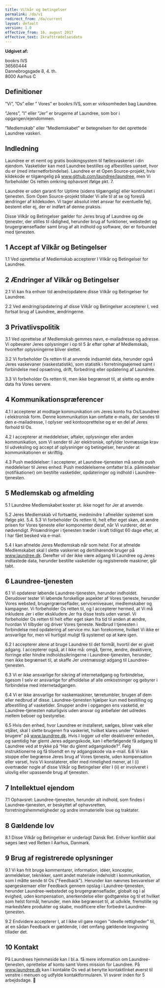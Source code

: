 ```yaml
---
title: Vilkår og betingelser
permalink: /da/v1
redirect_from: /da/current
layout: default
version: 1.0
effective_from: 16. august 2017
effective_text: Ikrafttrædelsesdato
---
```


**Udgivet af:**

bookrs IVS<br />
36560444<br />
Dannebrogsgade 8, 4. th.<br />
8000 Aarhus C

## Definitioner

”Vi”, ”Os” eller ” Vores” er bookrs IVS, som er virksomheden bag Laundree.

”Jeres”, ”I” eller ”Jer” er brugerne af Laundree, som bor i opgangen/ejendommen.

”Medlemskab” eller ”Medlemskabet” er betegnelsen for det oprettede Laundree vaskeri.

## Indledning

Laundree er et nemt og gratis bookingsystem til fællesvaskeriet i din ejendom. Vasketider kan med Laundree bestilles og afbestilles uanset, hvor du er (med internetforbindelse). Laundree er et Open Source-projekt, hvis kildekode er tilgængelig på www.github.com/laundree/laundree, men Vi forbeholder Os retten omkring ophavsret ifølge pkt. 7.

Laundree er uden garanti for Uptime (sidens tilgængelig) eller kontinuitet i tjenesten. Som Open Source-projekt tillader Vi alle til at se og foreslå ændringer af kildekoden. Vi tager absolut intet ansvar for eventuelle fejl, bestemt eller ej, der er indført af denne praksis.

Disse Vilkår og Betingelser gælder for Jeres brug af Laundree og de tjenester, der stilles til rådighed, herunder brug af funktioner, webstedet og brugergrænseflader samt brug af alt indhold og software, der er forbundet med tjenesten.

## 1 Accept af Vilkår og Betingelser

1.1 Ved oprettelse af Medlemskab accepterer I Vilkår og Betingelser for Laundree.

## 2 Ændringer af Vilkår og Betingelser

2.1 Vi kan fra enhver tid ændre/opdatere disse Vilkår og Betingelser for Laundree.

2.2 Ved ændring/opdatering af disse Vilkår og Betingelser accepterer I, ved fortsat brug af Laundree, ændringerne.

## 3 Privatlivspolitik

3.1 Ved oprettelse af Medlemskab gemmes navn, e-mailadresse og adresse. Vi opbevarer Jeres oplysninger i op til 5 år efter ophør af Medlemskab, hvorefter oplysningerne bliver slettet.

3.2 Vi forbeholder Os retten til at anvende indsamlet data, herunder også Jeres vaskevaner (vaskestatistik), som statistik i forretningsøjemed samt i forbindelse med opsætning, drift, forbedring eller opdatering af Laundree.

3.3 Vi forbeholder Os retten til, men ikke begrænset til, at slette og ændre data fra Vores servere.

## 4 Kommunikationspræferencer

4.1 I accepterer at modtage kommunikation om Jeres konto fra Os/Laundree i elektronisk form. Denne kommunikation kan omfatte e-mails, der sendes til den e-mailadresse, I oplyser ved kontooprettelse og er en del af Jeres forhold til Os.

4.2 I accepterer at meddelelser, aftaler, oplysninger eller anden kommunikation, som Vi sender til Jer elektronisk, opfylder lovmæssige krav til udveksling og accept af oplysninger og betingelser, herunder at kommunikationen er skriftlig.

4.3 Push meddelelser: I accepterer, at Laundree-tjenesten må sende push meddelelser til Jeres enhed. Push meddelelserne omfatter bl.a. påmindelser (notifikationer) om bestilte vasketider, opdateringer og indhold i Laundree-tjenesten.

## 5 Medlemskab og afmelding

5.1 Laundree Medlemskabet koster pt. ikke noget for Jer at anvende.

5.2 Jeres Medlemskab vil fortsætte, medmindre I afmelder systemet som ifølge pkt. 5.4.
5.3 Vi forbeholder Os retten til, helt efter eget skøn, at ændre prisen for Vores tjeneste eller komponenter deraf, når Vi vurderer, det er nødvendigt. Prisændringer i tjenesten træder i kraft tidligst 60 dage efter, at I har fået besked via e-mail.

5.4 I kan afmelde Jeres Medlemskab når som helst. For at afmelde Medlemskabet skal I slette vaskeriet og dertilhørende bruger på www.laundree.dk. Derefter vil der ikke være adgang til Laundree og Jeres indtastede data, herunder bestilte vasketider og registrerede maskiner, går tabt.

## 6 Laundree-tjenesten

6.1 Vi opdaterer løbende Laundree-tjenesten, herunder indholdet. Derudover tester Vi løbende forskellige aspekter af Vores tjeneste, herunder Vores websted, brugergrænseflader, serviceniveauer, medlemskaber og kampagner. Vi forbeholder Os retten til, og I accepterer hermed, at Vi må inkludere Jer i eller ekskludere Jer fra disse tests uden varsel. Vi forbeholder Os retten til helt efter eget skøn fra tid til anden at ændre, hvordan Vi tilbyder og driver Vores tjeneste. Nedbrud I tjenesten i forbindelse med opdatering af service mv. kan forekomme, hvilket Vi ikke er ansvarlige for, men vil hurtigst muligt få systemet op at køre igen.

6.2 I accepterer alene at bruge Laundree til det formål, hvortil der er givet adgang. I accepterer også, at I ikke må: omgå, fjerne, ændre, deaktivere, forringe eller hindre indholdssikringerne i Laundree-tjenesten, herunder, men ikke begrænset til, at skaffe Jer uretmæssigt adgang til Laundree-tjenesten.

6.3 Vi er ikke ansvarlige for sikring af internetadgang og forbindelse, ligesom I selv er ansvarlige for afholdelse af alle omkostninger og gebyrer i forbindelse med internetadgangen.

6.4 Vi er ikke ansvarlige for vaskemaskiner, tørretumbler, brugen af dem eller nedbrud af disse. Laundree-tjenesten hjælper kun med bestilling og afbestilling af vasketider. Snupper andre i opgangen ens vasketid, er Laundree-tjenesten naturligvis uden ansvar og anbefaler det udredes mellem beboer og bestyrelse.

6.5 Hvis den enhed, hvor Laundree er installeret, sælges, bliver væk eller stjålet, skal I slette brugeren fra vaskeriet, hvilket klares under ”Vaskeri brugere” på www.laundree.dk. Hvis I logger ud eller deaktiverer enheden, og samtidig har glemt Jeres adgangskode, kan I efterfølgende få adgang til Laundree ved at trykke på “Har du glemt adgangskode?”. Følg instruktionerne og få tilsendt en ny adgangskode via e-mail.
6.6 Vi kan stoppe eller begrænse Jeres brug af Vores tjeneste, uden kompensation eller varsel, hvis Vi konstaterer, eller med rimelighed mener, at I (i) overtræder nogle af disse Vilkår og Betingelser eller I (ii) er involveret i ulovlig eller upassende brug af tjenesten.

## 7 Intellektuel ejendom

7.1 Ophavsret: Laundree-tjenesten, herunder alt indhold, som findes i Laundree-tjenesten, er beskyttet af ophavsretten, forretningshemmeligheder og andre immaterielle love og traktater.

## 8 Gældende lov

8.1 Disse Vilkår og Betingelser er underlagt Dansk Ret. Enhver konflikt skal søges læst ved Retten I Aarhus, Danmark.

## 9 Brug af registrerede oplysninger  

9.1 Vi kan frit bruge kommentarer, information, idéer, koncepter, anmeldelser, teknikker, samt andet materiale indeholdt i kommunikation, som I måtte sende til Os ("Feedback"). Herunder kan nævnes besvarelser af spørgeskemaer eller Feedback gennem opslag i Laundree-tjenesten, herunder Laundree-webstedet og brugergrænseflader, globalt og i al evighed, uden kompensation, anerkendelse eller godtgørelse og til et hvilket som helst formål, herunder, men ikke begrænset til, at udvikle, fremstille og markedsføre produkter og skabe, modificere eller forbedre Laundree-tjenesten.

9.2 Endvidere accepterer I, at I ikke vil gøre nogen "ideelle rettigheder" til, at en sådan Feedback er gældende, i det omfang gældende lovgivning tillader det.

## 10 Kontakt

På Laundrees hjemmeside kan I bl.a. få mere information om Laundree-tjenesten, oprettelse af konto samt Vores mission for Laundree. På www.laundree.dk kan I kontakte Os ved at benytte kontaktlinket øverst til venstre i menuen og udfylde kontaktformularen. Vi svarer inden for 5 arbejdsdage.

